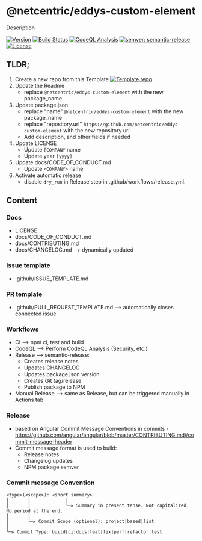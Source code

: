 # @netcentric/eddys-custom-element

Description

[![Version](https://img.shields.io/npm/v/@netcentric/eddys-custom-element.svg)](https://npmjs.org/package/@netcentric/eddys-custom-element)
[![Build Status](https://github.com/netcentric/eddys-custom-element/workflows/CI/badge.svg?branch=main)](https://github.com/netcentric/eddys-custom-element/actions)
[![CodeQL Analysis](https://github.com/netcentric/eddys-custom-element/workflows/CodeQL/badge.svg?branch=main)](https://github.com/netcentric/eddys-custom-element/actions)
[![semver: semantic-release](https://img.shields.io/badge/semver-semantic--release-blue.svg)](https://github.com/semantic-release/semantic-release)
[![License](https://img.shields.io/badge/License-Apache%202.0-blue.svg)](https://opensource.org/licenses/Apache-2.0)

## TLDR;

1. Create a new repo from this Template
   [![Template repo](https://docs.github.com/assets/images/help/repository/use-this-template-button.png)](https://docs.github.com/en/github/creating-cloning-and-archiving-repositories/creating-a-repository-from-a-template)
2. Update the Readme
    - replace `@netcentric/eddys-custom-element`  with the new package_name
3. Update package.json
    - replace "name" `@netcentric/eddys-custom-element`  with the new package_name
    - replace "repository.url" `https://github.com/netcentric/eddys-custom-element`  with the new repository url
    - Add description, and other fields if needed
4. Update LICENSE
    - Update `[COMPANY` name
    - Update year `[yyyy]`
5. Update docs/CODE_OF_CONDUCT.md
    - Update `<COMPANY>` name
6. Activate automatic release
    - disable `dry_run` in Release step in .github/workflows/release.yml.

## Content

### Docs
  - LICENSE
  - docs/CODE_OF_CONDUCT.md
  - docs/CONTRIBUTING.md
  - docs/CHANGELOG.md --> dynamically updated

### Issue template
  - .github/ISSUE_TEMPLATE.md

### PR template
  - .github/PULL_REQUEST_TEMPLATE.md --> automatically closes connected issue

### Workflows
  - CI --> npm ci, test and build
  - CodeQL --> Perform CodeQL Analysis (Security, etc.)
  - Release --> semantic-release:
    * Creates release notes
    * Updates CHANGELOG
    * Updates package.json version
    * Creates Git tag/release
    * Publish package to NPM
  - Manual Release --> same as Release, but can be triggered manually in Actions tab

### Release
  - based on Angular Commit Message Conventions in commits -
    https://github.com/angular/angular/blob/master/CONTRIBUTING.md#commit-message-header
  - Commit message format is used to build:
    * Release notes
    * Changelog updates
    * NPM package semver

### Commit message Convention

```
<type>(<scope>): <short summary>
│       │             │
│       │             └─⫸ Summary in present tense. Not capitalized. No period at the end.
│       │
│       └─⫸ Commit Scope (optional): project|based|list
│
└─⫸ Commit Type: build|ci|docs|feat|fix|perf|refactor|test
```

